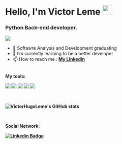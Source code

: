# Hello, I'm Victor Leme <img src="https://raw.githubusercontent.com/MartinHeinz/MartinHeinz/master/wave.gif" width="30px">

### Python Back-end developer.

![](https://komarev.com/ghpvc/?username=victorhugoleme&color=blueviolet)

- 🔭 Softawre Analysis and Development graduating
- 🌱 I’m currently learning to be a better developer
- 📫 How to reach me : [**My LinkedIn**](https://www.linkedin.com/in/victor-hugoleme/?locale=en_US)
<br/>
<b>My tools: <b/>
<p>
  <img src="https://img.shields.io/badge/Python-14354C?style=for-the-badge&logo=python&logoColor=white">
  <img src="https://img.shields.io/badge/HTML5-E34F26?style=for-the-badge&logo=html5&logoColor=white">
  <img src="https://img.shields.io/badge/CSS3-1572B6?style=for-the-badge&logo=css3&logoColor=white">
  <img src="https://img.shields.io/badge/JavaScript-323330?style=for-the-badge&logo=javascript&logoColor=F7DF1E">
  <img src="https://img.shields.io/badge/SQLite-07405E?style=for-the-badge&logo=sqlite&logoColor=white">
<p/>

<br/>
  
![VictorHugoLeme's GitHub stats](https://github-readme-stats.vercel.app/api?username=VictorHugoLeme&theme=radical&show_icons=true)

<br/>

<b>Social Network: <b/>
<p>
  
  [![Linkedin Badge](https://img.shields.io/badge/-Linkedin-0077B5?style=for-the-badge&logo=Linkedin&logoColor=white)](https://www.linkedin.com/in/victor-hugoleme/?locale=en_US)
  
<p/>
